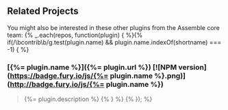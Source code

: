 ## Related Projects
You might also be interested in these other plugins from the Assemble core team: {% _.each(repos, function(plugin) { %}{% if(/\bcontrib\b/g.test(plugin.name) && plugin.name.indexOf(shortname) === -1) { %}

### [{%= plugin.name %}]({%= plugin.url %}) [![NPM version](https://badge.fury.io/js/{%= plugin.name %}.png)](http://badge.fury.io/js/{%= plugin.name %})
> {%= plugin.description %} {% } %} {% }); %}
